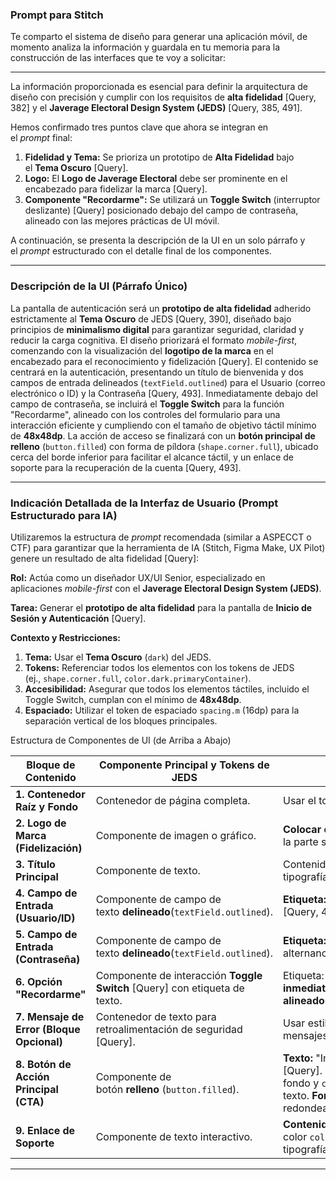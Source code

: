 ### Prompt para Stitch

Te comparto el sistema de diseño para generar una aplicación móvil, de momento analiza la información y guardala en tu memoria para la construcción de las interfaces que te voy a solicitar: 

---

La información proporcionada es esencial para definir la arquitectura de diseño con precisión y cumplir con los requisitos de **alta fidelidad** [Query, 382] y el **Javerage Electoral Design System (JEDS)** [Query, 385, 491].

Hemos confirmado tres puntos clave que ahora se integran en el *prompt* final:

1. **Fidelidad y Tema:** Se prioriza un prototipo de **Alta Fidelidad** bajo el **Tema Oscuro** [Query].
2. **Logo:** El **Logo de Javerage Electoral** debe ser prominente en el encabezado para fidelizar la marca [Query].
3. **Componente "Recordarme":** Se utilizará un **Toggle Switch** (interruptor deslizante) [Query] posicionado debajo del campo de contraseña, alineado con las mejores prácticas de UI móvil.

A continuación, se presenta la descripción de la UI en un solo párrafo y el *prompt* estructurado con el detalle final de los componentes.

---

### Descripción de la UI (Párrafo Único)

La pantalla de autenticación será un **prototipo de alta fidelidad** adherido estrictamente al **Tema Oscuro** de JEDS [Query, 390], diseñado bajo principios de **minimalismo digital** para garantizar seguridad, claridad y reducir la carga cognitiva. El diseño priorizará el formato *mobile-first*, comenzando con la visualización del **logotipo de la marca** en el encabezado para el reconocimiento y fidelización [Query]. El contenido se centrará en la autenticación, presentando un título de bienvenida y dos campos de entrada delineados (`textField.outlined`) para el Usuario (correo electrónico o ID) y la Contraseña [Query, 493]. Inmediatamente debajo del campo de contraseña, se incluirá el **Toggle Switch** para la función "Recordarme", alineado con los controles del formulario para una interacción eficiente y cumpliendo con el tamaño de objetivo táctil mínimo de **48x48dp**. La acción de acceso se finalizará con un **botón principal de relleno** (`button.filled`) con forma de píldora (`shape.corner.full`), ubicado cerca del borde inferior para facilitar el alcance táctil, y un enlace de soporte para la recuperación de la cuenta [Query, 493].

---

### Indicación Detallada de la Interfaz de Usuario (Prompt Estructurado para IA)

Utilizaremos la estructura de *prompt* recomendada (similar a ASPECCT o CTF) para garantizar que la herramienta de IA (Stitch, Figma Make, UX Pilot) genere un resultado de alta fidelidad [Query]:

**Rol:** Actúa como un diseñador UX/UI Senior, especializado en aplicaciones *mobile-first* con el **Javerage Electoral Design System (JEDS)**.

**Tarea:** Generar el **prototipo de alta fidelidad** para la pantalla de **Inicio de Sesión y Autenticación** [Query].

**Contexto y Restricciones:**

1. **Tema:** Usar el **Tema Oscuro** (`dark`) del JEDS.
2. **Tokens:** Referenciar todos los elementos con los tokens de JEDS (ej., `shape.corner.full`, `color.dark.primaryContainer`).
3. **Accesibilidad:** Asegurar que todos los elementos táctiles, incluido el Toggle Switch, cumplan con el mínimo de **48x48dp**.
4. **Espaciado:** Utilizar el token de espaciado `spacing.m` (16dp) para la separación vertical de los bloques principales.

Estructura de Componentes de UI (de Arriba a Abajo)

| Bloque de Contenido | Componente Principal y Tokens de JEDS | Función y Requisitos de Diseño |
| --- | --- | --- |
| **1. Contenedor Raíz y Fondo** | Contenedor de página completa. | Usar el token de color `color.dark.background`. |
| **2. Logo de Marca (Fidelización)** | Componente de imagen o gráfico. | **Colocar el logotipo de Javerage Electoral** centrado en la parte superior. |
| **3. Título Principal** | Componente de texto. | Contenido: "Bienvenido" o "Iniciar Sesión". Usar tipografía `typography.headline.large`. |
| **4. Campo de Entrada (Usuario/ID)** | Componente de campo de texto **delineado**(`textField.outlined`). | **Etiqueta:** "Correo Electrónico o ID de Voluntario" [Query, 493]. |
| **5. Campo de Entrada (Contraseña)** | Componente de campo de texto **delineado**(`textField.outlined`). | **Etiqueta:** "Contraseña" [Query, 493]. Incluir un icono de alternancia para visibilidad. |
| **6. Opción "Recordarme"** | Componente de interacción **Toggle Switch** [Query] con etiqueta de texto. | Etiqueta: "Recordarme". **Debe estar flotando inmediatamente debajo del campo de contraseña, alineado al borde del formulario**[Query]. |
| **7. Mensaje de Error (Bloque Opcional)** | Contenedor de texto para retroalimentación de seguridad [Query]. | Usar estilo de `label.medium`. Reservar espacio para mensajes como "Credenciales incorrectas" [Query]. |
| **8. Botón de Acción Principal (CTA)** | Componente de botón **relleno** (`button.filled`). | **Texto:** "Iniciar Sesión" [Query]. **Tokens:** Usar `color.dark.primaryContainer`para fondo y `color.dark.onPrimaryContainer` para texto. **Forma:**`shape.corner.full` (completamente redondeada). |
| **9. Enlace de Soporte** | Componente de texto interactivo. | **Contenido:** "¿Olvidaste tu contraseña?" [Query]. Usar color `color.dark.tertiary` y tipografía `typography.label.large`. |
---------------------------------------------------------------------------------------------

